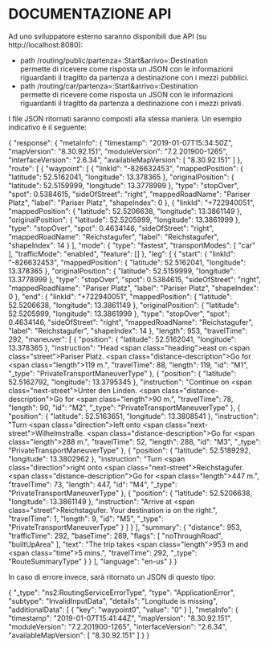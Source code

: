 # DOCUMENTAZIONE API

Ad uno sviluppatore esterno saranno disponibili due API (su http://localhost:8080):

- path /routing/public/partenza=:Start&arrivo=:Destination <br>
    permette di ricevere come risposta un JSON con le informazioni riguardanti il tragitto da partenza a destinazione con i mezzi pubblici.
- path /routing/car/partenza=:Start&arrivo=:Destination <br>
    permette di ricevere come risposta un JSON con le informazioni riguardanti il tragitto da partenza a destinazione con i mezzi privati.

I file JSON ritornati saranno composti alla stessa maniera. Un esempio indicativo è il seguente:

{
  "response": {
    "metaInfo": {
      "timestamp": "2019-01-07T15:34:50Z",
      "mapVersion": "8.30.92.151",
      "moduleVersion": "7.2.201900-1265",
      "interfaceVersion": "2.6.34",
      "availableMapVersion": [
        "8.30.92.151"
      ]
    },
    "route": [
      {
        "waypoint": [
          {
            "linkId": "-826632453",
            "mappedPosition": {
              "latitude": 52.5162041,
              "longitude": 13.378365
            },
            "originalPosition": {
              "latitude": 52.5159999,
              "longitude": 13.3778999
            },
            "type": "stopOver",
            "spot": 0.5384615,
            "sideOfStreet": "right",
            "mappedRoadName": "Pariser Platz",
            "label": "Pariser Platz",
            "shapeIndex": 0
          },
          {
            "linkId": "+722940051",
            "mappedPosition": {
              "latitude": 52.5206638,
              "longitude": 13.3861149
            },
            "originalPosition": {
              "latitude": 52.5205999,
              "longitude": 13.3861999
            },
            "type": "stopOver",
            "spot": 0.4634146,
            "sideOfStreet": "right",
            "mappedRoadName": "Reichstagufer",
            "label": "Reichstagufer",
            "shapeIndex": 14
          }
        ],
        "mode": {
          "type": "fastest",
          "transportModes": [
            "car"
          ],
          "trafficMode": "enabled",
          "feature": []
        },
        "leg": [
          {
            "start": {
              "linkId": "-826632453",
              "mappedPosition": {
                "latitude": 52.5162041,
                "longitude": 13.378365
              },
              "originalPosition": {
                "latitude": 52.5159999,
                "longitude": 13.3778999
              },
              "type": "stopOver",
              "spot": 0.5384615,
              "sideOfStreet": "right",
              "mappedRoadName": "Pariser Platz",
              "label": "Pariser Platz",
              "shapeIndex": 0
            },
            "end": {
              "linkId": "+722940051",
              "mappedPosition": {
                "latitude": 52.5206638,
                "longitude": 13.3861149
              },
              "originalPosition": {
                "latitude": 52.5205999,
                "longitude": 13.3861999
              },
              "type": "stopOver",
              "spot": 0.4634146,
              "sideOfStreet": "right",
              "mappedRoadName": "Reichstagufer",
              "label": "Reichstagufer",
              "shapeIndex": 14
            },
            "length": 953,
            "travelTime": 292,
            "maneuver": [
              {
                "position": {
                  "latitude": 52.5162041,
                  "longitude": 13.378365
                },
                "instruction": "Head <span class=\"heading\">east</span> on <span class=\"street\">Pariser Platz</span>. <span class=\"distance-description\">Go for <span class=\"length\">119 m</span>.</span>",
                "travelTime": 88,
                "length": 119,
                "id": "M1",
                "_type": "PrivateTransportManeuverType"
              },
              {
                "position": {
                  "latitude": 52.5162792,
                  "longitude": 13.3795345
                },
                "instruction": "Continue on <span class=\"next-street\">Unter den Linden</span>. <span class=\"distance-description\">Go for <span class=\"length\">90 m</span>.</span>",
                "travelTime": 78,
                "length": 90,
                "id": "M2",
                "_type": "PrivateTransportManeuverType"
              },
              {
                "position": {
                  "latitude": 52.5163651,
                  "longitude": 13.3808541
                },
                "instruction": "Turn <span class=\"direction\">left</span> onto <span class=\"next-street\">Wilhelmstraße</span>. <span class=\"distance-description\">Go for <span class=\"length\">288 m</span>.</span>",
                "travelTime": 52,
                "length": 288,
                "id": "M3",
                "_type": "PrivateTransportManeuverType"
              },
              {
                "position": {
                  "latitude": 52.5189292,
                  "longitude": 13.3802962
                },
                "instruction": "Turn <span class=\"direction\">right</span> onto <span class=\"next-street\">Reichstagufer</span>. <span class=\"distance-description\">Go for <span class=\"length\">447 m</span>.</span>",
                "travelTime": 73,
                "length": 447,
                "id": "M4",
                "_type": "PrivateTransportManeuverType"
              },
              {
                "position": {
                  "latitude": 52.5206638,
                  "longitude": 13.3861149
                },
                "instruction": "Arrive at <span class=\"street\">Reichstagufer</span>. Your destination is on the right.",
                "travelTime": 1,
                "length": 9,
                "id": "M5",
                "_type": "PrivateTransportManeuverType"
              }
            ]
          }
        ],
        "summary": {
          "distance": 953,
          "trafficTime": 292,
          "baseTime": 289,
          "flags": [
            "noThroughRoad",
            "builtUpArea"
          ],
          "text": "The trip takes <span class=\"length\">953 m</span> and <span class=\"time\">5 mins</span>.",
          "travelTime": 292,
          "_type": "RouteSummaryType"
        }
      }
    ],
    "language": "en-us"
  }
}

In caso di errore invece, sarà ritornato un JSON di questo tipo:

{
  "_type": "ns2:RoutingServiceErrorType",
  "type": "ApplicationError",
  "subtype": "InvalidInputData",
  "details": "Longitude is missing",
  "additionalData": [
    {
      "key": "waypoint0",
      "value": "0"
    }
  ],
  "metaInfo": {
    "timestamp": "2019-01-07T15:41:44Z",
    "mapVersion": "8.30.92.151",
    "moduleVersion": "7.2.201900-1265",
    "interfaceVersion": "2.6.34",
    "availableMapVersion": [
      "8.30.92.151"
    ]
  }
}
